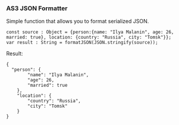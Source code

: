 ### AS3 JSON Formatter
Simple function that allows you to format serialized JSON.

```actionscript3
const source : Object = {person:{name: "Ilya Malanin", age: 26, married: true}, location: {country: "Russia", city: "Tomsk"}};
var result : String = formatJSON(JSON.stringify(source));
```

Result:
```
{
  "person": {
		"name": "Ilya Malanin",
		"age": 26,
		"married": true
	},
	"location": {
		"country": "Russia",
		"city": "Tomsk"
	}
}
```
